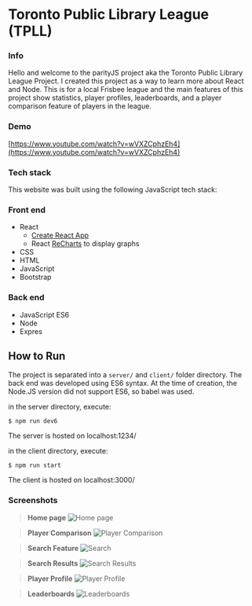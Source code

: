 # Toronto Public Library League (TPLL)

### __Info__

Hello and welcome to the parityJS project aka the Toronto Public Library League Project. I created this project as a way to learn more about React and Node. This is for a local Frisbee league and the main features of this project show statistics, player profiles, leaderboards, and a player comparison feature of players in the league.

### __Demo__
[https://www.youtube.com/watch?v=wVXZCphzEh4](https://www.youtube.com/watch?v=wVXZCphzEh4)

### __Tech stack__

This website was built using the following JavaScript tech stack:

### __Front end__

- React 
    - [Create React App](https://github.com/facebook/create-react-appA)
    - React [ReCharts](https://github.com/recharts/recharts) to display graphs
- CSS
- HTML
- JavaScript
- Bootstrap

### __Back end__

- JavaScript ES6
- Node
- Expres

## How to Run

The project is separated into a `server/` and `client/` folder directory.
The back end was developed using ES6 syntax. At the time of creation, the Node.JS version did not support ES6, so babel was used.

in the server directory, execute:

    $ npm run dev6

The server is hosted on localhost:1234/

in the client directory, execute:

    $ npm run start

The client is hosted on localhost:3000/


### __Screenshots__

> __Home page__
![Home page](projectassets/tpll/home_page.png)

> __Player Comparison__
![Player Comparison](projectassets/tpll/player_compare.png)

> __Search Feature__
![Search](projectassets/tpllsearch_feature.png)

> __Search Results__
![Search Results](projectassets/tpllsearch_results.png)

> __Player Profile__
![Player Profile](projectassets/tpllplayer_profile.png)

> __Leaderboards__
![Leaderboards](projectassets/tpllleaderboards.png)